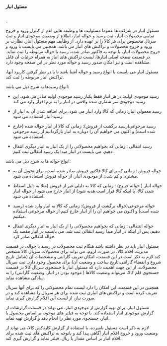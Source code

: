 


#### مسئول انبار
                                                                                                   .
مسئول انبار در شرکت ها عموما مسئولیت ها و وظیفه هایی اعم از کنترل ورود و خروج تمامی محصولات انبار، ثبت رسید و حواله انبار، اطلاع از وضعیت موجودی انبار و ثبت سریال مخصوص برای هر کالا را بر عهده دارد.
از وظایف مهم مسئول انبار، نظارت بر ورود و خروج محصولات و تراکنش های انبار می باشد. همچنین می بایست با ورود و خروج محصولات انبار، با توجه به فاکتور صادر شده، رسید یا حواله مربوطه را ثبت نماید.
در قسمت صفحه اصلی انبارها، لیست تراکنش های انبار به همراه جزئیات آن قابل مشاهده است و نیز امکان صدور رسید و حواله مورد نظر در این صفحه وجود دارد.

مسئول انبار می بایست با انواع رسید و حواله آشنا باشد تا با در نظر گرفتن کاربرد آنها، تراکنش انبار مربوطه را ثبت کند.

انواع رسیدها به شرح ذیل می باشد:

- رسید موجودی اولیه: در هر انبار فقط یکبار رسید موجودی اولیه صادر می شود. این رسید موجودی سر شماری شده واقعی در انبار را به نرم افزار وارد می کند.

- رسید معمولی انبار: زمانی که کالا وارد انبار می شود، برای اضافه شدن آن به انبار از رسید انبار استفاده می شود.

- رسید مرجوعی(رسید برگشت از فروش): زمانی که کالا از انبار حواله شده (خارج شده است) و اکنون می خواهیم آن را دوباره به انبار بازگردانیم از رسید مرجوعی استفاده می شود.

- رسید انتقالی : زمانی که بخواهیم محصولاتی را از یک انبار به انبار دیگری انتقال دهیم، می بایست در انبار مبدا یک رسید انتقالی ثبت کنیم.

انواع حواله ها به شرح ذیل می باشد:

- حواله فروش : زمانی که برای کالا فاکتور فروش صادر شده است، برای تحویل آن به مشتری و کم شدن از موجودی انبار، از حواله فروش استفاده می شود.

- حواله انبار ( حواله خروج) : زمانی که کالا به دلیلی غیر از فروش (مثلا به دلیل اسقاط شدن کالا، یا اینکه کالا قرار است هدیه شود) از انبار خارج می شود از حواله انبار استفاده می شود.

- حواله مرجوعی(حواله برگشت از فروش): زمانی که کالا به انبار وارد شده (رسید شده است) و اکنون می خواهیم آن را از انبار خارج کنیم از حواله مرجوعی استفاده میکنیم.

- حواله انتنقالی : زمانی که بخواهیم محصولاتی را از یک انبار به انبار دیگری انتقال دهیم، پس از اینکه در انبار مبدا رسید انتقالی ثبت شد، می بایست در انبار مقصد یک حواله انتقالی صادر کرد.

مسئول انبار باید در نظر داشته باشد هنگام ثبت محصولات در رسید یا حواله، در قسمت مدیریت اقلام کالا، در صورت لزوم، می تواند برای محصولات سریال کالا مشخص کند.لازم به ذکر است در این قسمت، امکان تعریف گارانتی و مشخصات آن (شامل تاریخ شروع و انقضاء گارانتی،تاریخ ساخت و وضعیت آن) برای محصول وجود دارد. ثبت سریال محصولات، از این جهت اهمیت دارد که مسئول انبار با جستجوی سریال کالا در قسمت جستجوی قلم کالا، می‌تواند وضعیت کالاها ( موجود بودن در انبار، وضعیت گارانتی) را به سادگی مشاهده نماید.


همچنین در این قسمت، این امکان را دارد لیست تمام محصولاتی را که برای آنها سریال تعریف کرده است و تراکنش های انباری ثبت شده برای هر سریال را مشاهده کند و در صورت نیاز، از لیست این اقلام گزارش گیری  نماید.


مسئول انبار، برای تهیه گزارش از موجودی انبار، می تواند در قسمت گزارشات از گزارش موجودی انبار استفاده کند. با توجه به فیلتر های موجود، بر اساس محصول یا انبار، جستجوی مورد نظر را انجام دهد و گزارش تهیه نماید.


لازم به ذکر است مسئول نامبرده، با استفاده از گزارش کاردکس کالا، می تواند از وضعیت ورود و خروج اقلام انبار آگاهی پیدا کند و باتوجه به تراکنش های ثبت شده برای اقلام انبار بر اساس مقدار یا ریال، فیلتر نماید و گزارش گیری کند.



